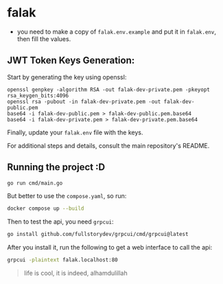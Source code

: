 # falak

- you need to make a copy of `falak.env.example` and put it in `falak.env`, then fill the values.

## JWT Token Keys Generation:

Start by generating the key using openssl:

```
openssl genpkey -algorithm RSA -out falak-dev-private.pem -pkeyopt rsa_keygen_bits:4096
openssl rsa -pubout -in falak-dev-private.pem -out falak-dev-public.pem
base64 -i falak-dev-public.pem > falak-dev-public.pem.base64
base64 -i falak-dev-private.pem > falak-dev-private.pem.base64
```

Finally, update your `falak.env` file with the keys.

For additional steps and details, consult the main repository's README.

## Running the project :D

```bash
go run cmd/main.go
```

But better to use the `compose.yaml`, so run:

```bash
docker compose up --build
```

Then to test the api, you need `grpcui`:

```bash
go install github.com/fullstorydev/grpcui/cmd/grpcui@latest
```

After you install it, run the following to get a web interface to call the api:

```bash
grpcui -plaintext falak.localhost:80
```

> life is cool, it is indeed, alhamdulillah
